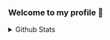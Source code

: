 ### Welcome to my profile 👀

<details>
  <summary> Github Stats </summary>
  
  <img align="left" alt="zaaachos Github Stats" src="https://zaaachos.vercel.app/api?username=zaaachos" />
</details> 
